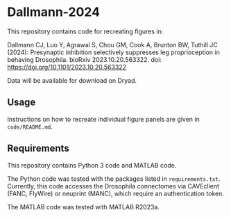 # Dallmann-2024
This repository contains code for recreating figures in:

Dallmann CJ, Luo Y, Agrawal S, Chou GM, Cook A, Brunton BW, Tuthill JC (2024): Presynaptic inhibition selectively suppresses leg proprioception in behaving Drosophila. bioRxiv 2023.10.20.563322. doi: https://doi.org/10.1101/2023.10.20.563322 

Data will be available for download on Dryad. 

## Usage
Instructions on how to recreate individual figure panels are given in `code/README.md`.

## Requirements 
This repository contains Python 3 code and MATLAB code. 

The Python code was tested with the packages listed in `requirements.txt`. Currently, this code accesses the Drosophila connectomes via CAVEclient (FANC, FlyWire) or neuprint (MANC), which require an authentication token.

The MATLAB code was tested with MATLAB R2023a.  